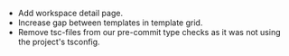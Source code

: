 - Add workspace detail page.
- Increase gap between templates in template grid.
- Remove tsc-files from our pre-commit type checks as it was not using the project's tsconfig.